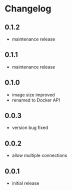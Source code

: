 # Changelog

## 0.1.2

- maintenance release

## 0.1.1

- maintenance release

## 0.1.0

- image size improved
- renamed to Docker API

## 0.0.3

- version bug fixed

## 0.0.2

- allow multiple connections

## 0.0.1

- initial release
